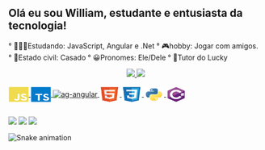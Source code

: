## Olá eu sou William, estudante e entusiasta da tecnologia!

° 👨🏾‍🎓Estudando: JavaScript, Angular e .Net
° 🎮hobby: Jogar com amigos.
° 💑Estado civil: Casado
° 😀Pronomes: Ele/Dele
° 🐾Tutor do Lucky

<div align="center">
  <a href="https://github.com/Williamalmeida27">
  <img height="180em" src="https://github-readme-stats.vercel.app/api?username=Williamalmeida27&show_icons=true&theme=codeSTACKr&include_all_commits=true&count_private=true"/>
  <img height="180em" src="https://github-readme-stats.vercel.app/api/top-langs/?username=Williamalmeida27&layout=compact&langs_count=7&theme=codeSTACKr"/>
</div>
<div style="display: inline_block"><br>
  <img align="center" alt="JS-Js" height="30" width="40" src="https://raw.githubusercontent.com/devicons/devicon/master/icons/javascript/javascript-plain.svg">
  <img align="center" alt="TS-Ts" height="30" width="40" src="https://raw.githubusercontent.com/devicons/devicon/master/icons/typescript/typescript-plain.svg">
  <img align="center" alt="ag-angular" heugt="30" width="40" src="https://cdn.jsdelivr.net/gh/devicons/devicon/icons/adonisjs/adonisjs-original.svg" />          
  <img align="center" alt="HTML-HTML" height="30" width="40" src="https://raw.githubusercontent.com/devicons/devicon/master/icons/html5/html5-original.svg">
  <img align="center" alt="CSS-CSS" height="30" width="40" src="https://raw.githubusercontent.com/devicons/devicon/master/icons/css3/css3-original.svg">
  <img align="center" alt="PY-Python" height="30" width="40" src="https://raw.githubusercontent.com/devicons/devicon/master/icons/python/python-original.svg">
  <img align="center" alt="C-Csharp" height="30" width="40" src="https://raw.githubusercontent.com/devicons/devicon/master/icons/csharp/csharp-original.svg">
  
</div>
  
  ##
 
<div> 
  
  <a href = "mailto:jordan.wa18@gmail.com"><img src="https://img.shields.io/badge/-Gmail-%23333?style=for-the-badge&logo=gmail&logoColor=white" target="_blank"></a>
  <a href="https://www.linkedin.com/in/william-almeida-santos-187a56113" target="_blank"><img src="https://img.shields.io/badge/-LinkedIn-%230077B5?style=for-the-badge&logo=linkedin&logoColor=white" target="_blank"></a> 
  <a href="https://discord.gg/bPDKGDeG" target="_blank"><img src="https://img.shields.io/badge/Discord-7289DA?style=for-the-badge&logo=discord&logoColor=white" target="_blank"></a>
 
  ![Snake animation](https://github.com/Williamalmeida27/Williamalmeida27/blob/output/github-contribution-grid-snake.svg)
 
</div>
